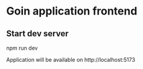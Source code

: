 # Goin application frontend

## Start dev server

npm run dev

Application will be available on http://localhost:5173
